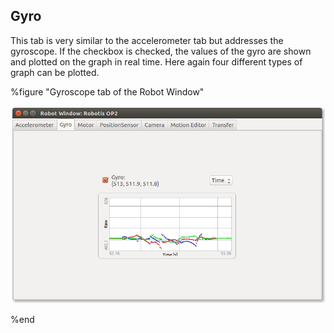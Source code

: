 ## Gyro

This tab is very similar to the accelerometer tab but addresses the gyroscope. If the
checkbox is checked, the values of the gyro are shown and plotted on the graph
in real time. Here again four different types of graph can be plotted.

%figure "Gyroscope tab of the Robot Window"

![window_gyro.png](images/window_gyro.png)

%end
